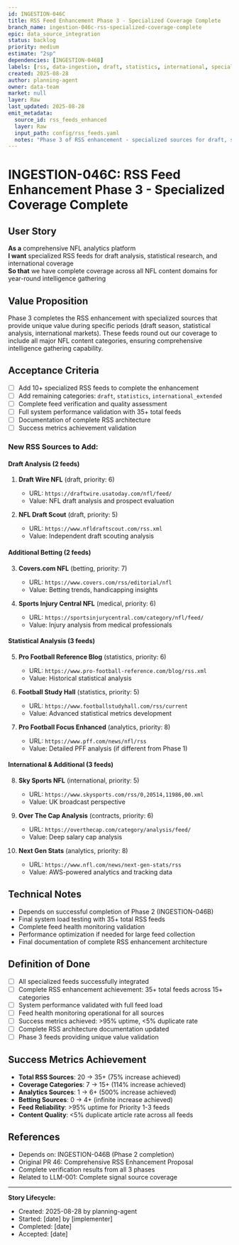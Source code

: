 ```yaml
---
id: INGESTION-046C
title: RSS Feed Enhancement Phase 3 - Specialized Coverage Complete
branch_name: ingestion-046c-rss-specialized-coverage-complete
epic: data_source_integration
status: backlog
priority: medium
estimate: "2sp"
dependencies: [INGESTION-046B]
labels: [rss, data-ingestion, draft, statistics, international, specialized, phase3]
created: 2025-08-28
author: planning-agent
owner: data-team
market: null
layer: Raw
last_updated: 2025-08-28
emit_metadata:
  source_id: rss_feeds_enhanced
  layer: Raw
  input_path: config/rss_feeds.yaml
  notes: "Phase 3 of RSS enhancement - specialized sources for draft, statistics, and international coverage"
---
```


# INGESTION-046C: RSS Feed Enhancement Phase 3 - Specialized Coverage Complete

## User Story
**As a** comprehensive NFL analytics platform  
**I want** specialized RSS feeds for draft analysis, statistical research, and international coverage  
**So that** we have complete coverage across all NFL content domains for year-round intelligence gathering

## Value Proposition
Phase 3 completes the RSS enhancement with specialized sources that provide unique value during specific periods (draft season, statistical analysis, international markets). These feeds round out our coverage to include all major NFL content categories, ensuring comprehensive intelligence gathering capability.

## Acceptance Criteria
- [ ] Add 10+ specialized RSS feeds to complete the enhancement
- [ ] Add remaining categories: `draft`, `statistics`, `international_extended`
- [ ] Complete feed verification and quality assessment
- [ ] Full system performance validation with 35+ total feeds
- [ ] Documentation of complete RSS architecture
- [ ] Success metrics achievement validation

### New RSS Sources to Add:

#### Draft Analysis (2 feeds)
1. **Draft Wire NFL** (draft, priority: 6)
   - URL: `https://draftwire.usatoday.com/nfl/feed/`
   - Value: NFL draft analysis and prospect evaluation

2. **NFL Draft Scout** (draft, priority: 5)
   - URL: `https://www.nfldraftscout.com/rss.xml`
   - Value: Independent draft scouting analysis

#### Additional Betting (2 feeds)
3. **Covers.com NFL** (betting, priority: 7)
   - URL: `https://www.covers.com/rss/editorial/nfl`
   - Value: Betting trends, handicapping insights

4. **Sports Injury Central NFL** (medical, priority: 6)
   - URL: `https://sportsinjurycentral.com/category/nfl/feed/`
   - Value: Injury analysis from medical professionals

#### Statistical Analysis (3 feeds)
5. **Pro Football Reference Blog** (statistics, priority: 6)
   - URL: `https://www.pro-football-reference.com/blog/rss.xml`
   - Value: Historical statistical analysis

6. **Football Study Hall** (statistics, priority: 5)
   - URL: `https://www.footballstudyhall.com/rss/current`
   - Value: Advanced statistical metrics development

7. **Pro Football Focus Enhanced** (analytics, priority: 8)
   - URL: `https://www.pff.com/news/nfl/rss`
   - Value: Detailed PFF analysis (if different from Phase 1)

#### International & Additional (3 feeds)
8. **Sky Sports NFL** (international, priority: 5)
   - URL: `https://www.skysports.com/rss/0,20514,11986,00.xml`
   - Value: UK broadcast perspective

9. **Over The Cap Analysis** (contracts, priority: 6)
   - URL: `https://overthecap.com/category/analysis/feed/`
   - Value: Deep salary cap analysis

10. **Next Gen Stats** (analytics, priority: 8)
    - URL: `https://www.nfl.com/news/next-gen-stats/rss`
    - Value: AWS-powered analytics and tracking data

## Technical Notes
- Depends on successful completion of Phase 2 (INGESTION-046B)
- Final system load testing with 35+ total RSS feeds
- Complete feed health monitoring validation
- Performance optimization if needed for large feed collection
- Final documentation of complete RSS enhancement architecture

## Definition of Done
- [ ] All specialized feeds successfully integrated
- [ ] Complete RSS enhancement achievement: 35+ total feeds across 15+ categories
- [ ] System performance validated with full feed load
- [ ] Feed health monitoring operational for all sources
- [ ] Success metrics achieved: >95% uptime, <5% duplicate rate
- [ ] Complete RSS architecture documentation updated
- [ ] Phase 3 feeds providing unique value validation

## Success Metrics Achievement
- **Total RSS Sources**: 20 → 35+ (75% increase achieved)
- **Coverage Categories**: 7 → 15+ (114% increase achieved)
- **Analytics Sources**: 1 → 6+ (500% increase achieved)
- **Betting Sources**: 0 → 4+ (infinite increase achieved)
- **Feed Reliability**: >95% uptime for Priority 1-3 feeds
- **Content Quality**: <5% duplicate article rate across all feeds

## References
- Depends on: INGESTION-046B (Phase 2 completion)
- Original PR 46: Comprehensive RSS Enhancement Proposal
- Complete verification results from all 3 phases
- Related to LLM-001: Complete signal source coverage

---
**Story Lifecycle:**
- Created: 2025-08-28 by planning-agent
- Started: [date] by [implementer]  
- Completed: [date]
- Accepted: [date]
